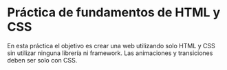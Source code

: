 # Práctica de fundamentos de HTML y CSS

En esta práctica el objetivo es crear una web utilizando solo HTML y CSS sin utilizar ninguna librería ni framework. Las animaciones y transiciones deben ser solo con CSS.
